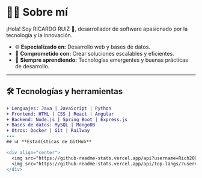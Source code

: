 # 👨‍💻 **Sobre mí**  
¡Hola! Soy RICARDO RUIZ 👋, desarrollador de software apasionado por la tecnología y la innovación.  
- 🌐 **Especializado en:** Desarrollo web y bases de datos.  
- 🎯 **Comprometido con:** Crear soluciones escalables y eficientes.  
- 🚀 **Siempre aprendiendo:** Tecnologías emergentes y buenas prácticas de desarrollo.  

---

## 🛠️ **Tecnologías y herramientas**  
```diff
+ Lenguajes: Java | JavaScript | Python
+ Frontend: HTML | CSS | React | Angular
+ Backend: Node.js | Spring Boot | Express.js
+ Bases de datos: MySQL | MongoDB
+ Otros: Docker | Git | Railway
---
## 📊 **Estadísticas de GitHub**  

<div align="center">
  <img src="https://github-readme-stats.vercel.app/api?username=Rich20067&show_icons=true&theme=gruvbox" width="45%" />
  <img src="https://github-readme-stats.vercel.app/api/top-langs/?username=Rich20067&layout=compact&theme=gruvbox" width="45%" />
</div>

